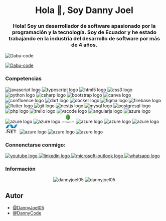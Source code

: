 
<h1 align="center">Hola 👋, Soy Danny Joel </h1>
<h3 align="center">Hola! Soy un desarrollador de software apasionado por la programación y la tecnología. Soy de Ecuador y he estado trabajando en la industria del desarrollo de software por más de 4 años.</h3>

<p align="left"> <img src="https://komarev.com/ghpvc/?username=DannyJoel05&label=Profile%20views&color=0e75b6&style=flat" alt="Dabu-code" /> </p>

<p align="left"> <a href="https://github.com/DannyJoel05"><img src="https://github-profile-trophy.vercel.app/?username=DannyJoel05" alt="Dabu-code" /></a> </p>

### Competencias

<div align="left">
  <img src="https://cdn.jsdelivr.net/gh/devicons/devicon/icons/javascript/javascript-original.svg" height="30" width="42" alt="javascript logo"  />
  <img src="https://cdn.jsdelivr.net/gh/devicons/devicon/icons/typescript/typescript-plain.svg" height="30" width="42" alt="typescript logo"  />
  <img src="https://cdn.jsdelivr.net/gh/devicons/devicon/icons/html5/html5-original.svg" height="30" width="42" alt="html5 logo"  />
  <img src="https://cdn.jsdelivr.net/gh/devicons/devicon/icons/css3/css3-original.svg" height="30" width="42" alt="css3 logo"  />
  <img src="https://cdn.jsdelivr.net/gh/devicons/devicon/icons/python/python-original.svg" height="30" width="42" alt="python logo"  />
  <img src="https://cdn.jsdelivr.net/gh/devicons/devicon/icons/csharp/csharp-original.svg" height="30" width="42" alt="csharp logo"  />
  <img src="https://cdn.jsdelivr.net/gh/devicons/devicon/icons/bootstrap/bootstrap-original.svg" height="30" width="42" alt="bootstrap logo"  />
  <img src="https://cdn.jsdelivr.net/gh/devicons/devicon/icons/canva/canva-original.svg" height="30" width="42" alt="canva logo"  />
  <img src="https://cdn.jsdelivr.net/gh/devicons/devicon/icons/confluence/confluence-original.svg" height="30" width="42" alt="confluence logo"  />
  <img src="https://cdn.jsdelivr.net/gh/devicons/devicon/icons/dart/dart-original.svg" height="30" width="42" alt="dart logo"  />
  <img src="https://cdn.jsdelivr.net/gh/devicons/devicon/icons/docker/docker-original.svg" height="30" width="42" alt="docker logo"  />
  <img src="https://cdn.jsdelivr.net/gh/devicons/devicon/icons/figma/figma-original.svg" height="30" width="42" alt="figma logo"  />
  <img src="https://cdn.jsdelivr.net/gh/devicons/devicon/icons/firebase/firebase-plain.svg" height="30" width="42" alt="firebase logo"  />
  <img src="https://cdn.jsdelivr.net/gh/devicons/devicon/icons/flutter/flutter-original.svg" height="30" width="42" alt="flutter logo"  />
  <img src="https://cdn.jsdelivr.net/gh/devicons/devicon/icons/git/git-original.svg" height="30" width="42" alt="git logo"  />
  <img src="https://cdn.jsdelivr.net/gh/devicons/devicon/icons/nestjs/nestjs-plain.svg" height="30" width="42" alt="nestjs logo"  />
  <img src="https://cdn.jsdelivr.net/gh/devicons/devicon/icons/mysql/mysql-original.svg" height="30" width="42" alt="mysql logo"  />
  <img src="https://cdn.jsdelivr.net/gh/devicons/devicon/icons/postgresql/postgresql-original.svg" height="30" width="42" alt="postgresql logo"  />
  <img src="https://cdn.jsdelivr.net/gh/devicons/devicon/icons/php/php-original.svg" height="30" width="42" alt="php logo"  />
  <img src="https://cdn.jsdelivr.net/gh/devicons/devicon/icons/trello/trello-plain.svg" height="30" width="42" alt="trello logo"  />
  <img src="https://cdn.jsdelivr.net/gh/devicons/devicon/icons/vscode/vscode-original.svg" height="30" width="42" alt="vscode logo"  />
  <img src="https://cdn.jsdelivr.net/gh/devicons/devicon/icons/angularjs/angularjs-original.svg" height="30" width="42" alt="angularjs logo"  />
  <img src="https://cdn.jsdelivr.net/gh/devicons/devicon/icons/azure/azure-original.svg" height="30" width="42" alt="azure logo"  />
  
 
  <img src="https://www.svgrepo.com/show/303229/microsoft-sql-server-logo.svg" height="30" width="42" alt="azure logo"  />
  <img src="https://www.chartjs.org/media/logo-title.svg" height="30" width="42" alt="azure logo"  />
  <img src="https://raw.githubusercontent.com/devicons/devicon/master/icons/mongodb/mongodb-original-wordmark.svg" height="30" width="42" alt="azure logo"  />
  <img src="https://www.vectorlogo.zone/logos/graphql/graphql-icon.svg" height="30" width="42" alt="azure logo"  />
  <img src="https://www.vectorlogo.zone/logos/getpostman/getpostman-icon.svg" height="30" width="42" alt="azure logo"  />
  <img src="https://www.vectorlogo.zone/logos/firebase/firebase-icon.svg" height="30" width="42" alt="azure logo"  />
  <img src="https://raw.githubusercontent.com/devicons/devicon/master/icons/dot-net/dot-net-original-wordmark.svg" height="30" width="42" alt="azure logo"  />
  <img src="https://www.vectorlogo.zone/logos/pocoo_flask/pocoo_flask-icon.svg" height="30" width="42" alt="azure logo"  />
  <img src="https://upload.wikimedia.org/wikipedia/commons/d/d1/Ionic_Logo.svg" height="30" width="42" alt="azure logo"  />
  <img src="https://www.vectorlogo.zone/logos/tailwindcss/tailwindcss-icon.svg" height="30" width="42" alt="azure logo"  />
  
 
</div>


<h3 align="left">Connenctarse conmigo:</h3>
<div align="left">
  <a href="https://www.youtube.com/@dabucode" target="_blank">
    <img src="https://img.shields.io/static/v1?message=Youtube&logo=youtube&label=&color=FF0000&logoColor=white&labelColor=&style=for-the-badge" height="35" alt="youtube logo"  />
  </a>
  <a href="https://www.linkedin.com/in/danny-joel-bucay-shucad/" target="_blank">
    <img src="https://img.shields.io/static/v1?message=LinkedIn&logo=linkedin&label=&color=0077B5&logoColor=white&labelColor=&style=for-the-badge" height="35" alt="linkedin logo"  />
  </a>
  <a href="danny.bucay@outlook.com" target="_blank">
    <img src="https://img.shields.io/static/v1?message=Outlook&logo=microsoft-outlook&label=&color=0078D4&logoColor=white&labelColor=&style=for-the-badge" height="35" alt="microsoft-outlook logo"  />
  </a>
  <a href="+593 0992919505" target="_blank">
    <img src="https://img.shields.io/static/v1?message=Whatsapp&logo=whatsapp&label=&color=25D366&logoColor=white&labelColor=&style=for-the-badge" height="35" alt="whatsapp logo"  />
  </a>
</div>


### Información

<div align="center">
  <a role="text">
    <img src="https://github-readme-streak-stats.herokuapp.com/?user=dannyjoel05&" alt="dannyjoel05"  />
    <a role="text">
    <img src="https://github-readme-stats.vercel.app/api?username=dannyjoel05&show_icons=true&locale=en" alt="dannyjoel05"   />
</div>

## Autor

- [@DannyJoel05](https://github.com/DannyJoel05)
- [@DannyCode](https://github.com/Dabu-code)


